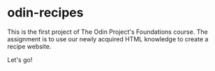 # odin-recipes
This is the first project of The Odin Project's Foundations course. The assignment is to use our newly acquired HTML knowledge to create a recipe website.

Let's go!